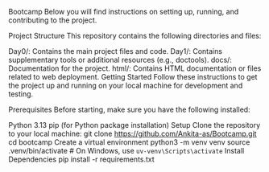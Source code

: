 Bootcamp
Below you will find instructions on setting up, running, and contributing to the project.

Project Structure
This repository contains the following directories and files:

Day0/: Contains the main project files and code.
Day1/: Contains supplementary tools or additional resources (e.g., doctools).
docs/: Documentation for the project.
html/: Contains HTML documentation or files related to web deployment.
Getting Started
Follow these instructions to get the project up and running on your local machine for development and testing.

Prerequisites
Before starting, make sure you have the following installed:

Python 3.13
pip (for Python package installation)
Setup
Clone the repository to your local machine:
git clone https://github.com/Ankita-as/Bootcamp.git
cd bootcamp
Create a virtual environment
python3 -m venv venv
source .venv/bin/activate  # On Windows, use `uv-venv\Scripts\activate`
Install Dependencies
pip install -r requirements.txt
